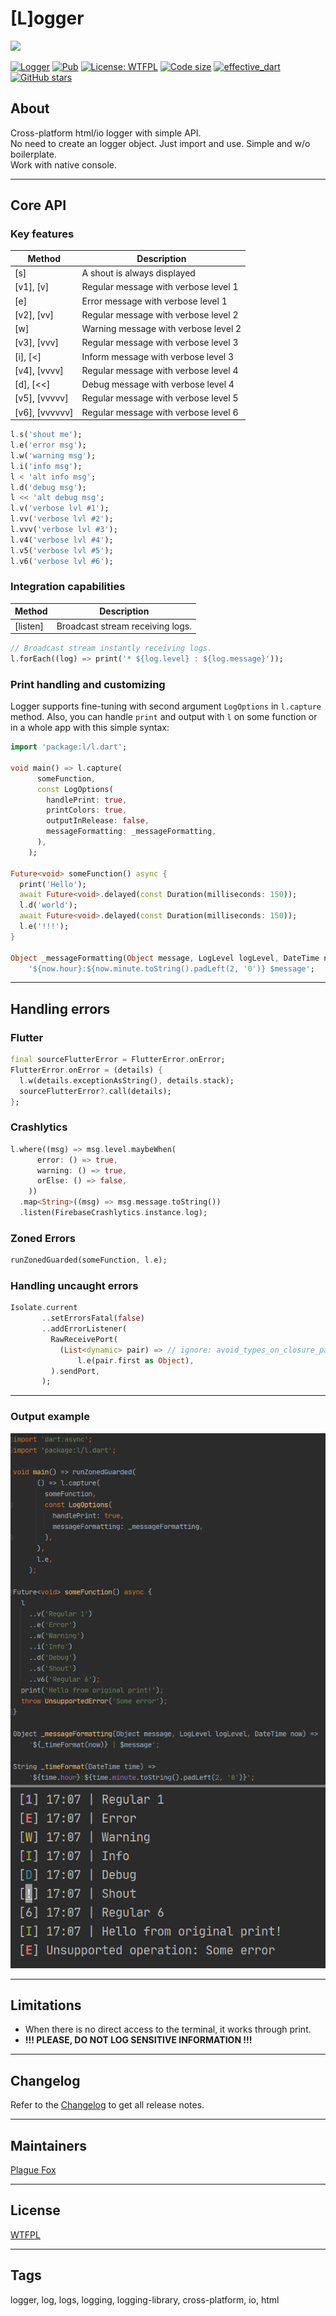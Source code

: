 # [L]ogger  
  
![](https://github.com/PlugFox/l/raw/master/.img/l.png)  
  
[![Logger](https://github.com/PlugFox/l/actions/workflows/main.yml/badge.svg)](https://github.com/PlugFox/l/actions/workflows/main.yml)
[![Pub](https://img.shields.io/pub/v/l.svg)](https://pub.dev/packages/l)
[![License: WTFPL](https://img.shields.io/badge/License-WTFPL-brightgreen.svg)](https://en.wikipedia.org/wiki/WTFPL)
[![Code size](https://img.shields.io/github/languages/code-size/plugfox/l?logo=github&logoColor=white)](https://github.com/plugfox/l)
[![effective_dart](https://img.shields.io/badge/style-linter-40c4ff.svg)](https://pub.dev/packages/linter)
[![GitHub stars](https://img.shields.io/github/stars/PlugFox/l)](https://github.com/PlugFox/l)
  
  
## About  
Cross-platform html/io logger with simple API.  
No need to create an logger object. Just import and use. Simple and w/o boilerplate.  
Work with native console.  
  
  
<!--![](https://github.com/PlugFox/l/raw/master/.img/l.gif)-->
  
---
  
## Core API  
  
### Key features  
  
|     Method     | Description                          |
|----------------|--------------------------------------|
| [s]            | A shout is always displayed          |
| [v1], [v]      | Regular message with verbose level 1 |
| [e]            | Error message with verbose level 1   |
| [v2], [vv]     | Regular message with verbose level 2 |
| [w]            | Warning message with verbose level 2 |
| [v3], [vvv]    | Regular message with verbose level 3 |
| [i], [<]       | Inform message with verbose level 3  |
| [v4], [vvvv]   | Regular message with verbose level 4 |
| [d], [<<]      | Debug message with verbose level 4   |
| [v5], [vvvvv]  | Regular message with verbose level 5 |
| [v6], [vvvvvv] | Regular message with verbose level 6 |
  
```dart
l.s('shout me');
l.e('error msg');
l.w('warning msg');
l.i('info msg');
l < 'alt info msg';
l.d('debug msg');
l << 'alt debug msg';
l.v('verbose lvl #1');
l.vv('verbose lvl #2');
l.vvv('verbose lvl #3');
l.v4('verbose lvl #4');
l.v5('verbose lvl #5');
l.v6('verbose lvl #6');
```  
  
  
### Integration capabilities  
  
|     Method     | Description                       |
|----------------|-----------------------------------|
|    [listen]    | Broadcast stream receiving logs.  |
  
```dart
// Broadcast stream instantly receiving logs.
l.forEach((log) => print('* ${log.level} : ${log.message}'));
```  


### Print handling and customizing  
  
Logger supports fine-tuning with second argument `LogOptions` in `l.capture` method.
Also, you can handle `print` and output with `l` on some function or in a whole app with this simple syntax:  
  
```dart
import 'package:l/l.dart';

void main() => l.capture(
      someFunction,
      const LogOptions(
        handlePrint: true,
        printColors: true,
        outputInRelease: false,
        messageFormatting: _messageFormatting,
      ),
    );

Future<void> someFunction() async {
  print('Hello');
  await Future<void>.delayed(const Duration(milliseconds: 150));
  l.d('world');
  await Future<void>.delayed(const Duration(milliseconds: 150));
  l.e('!!!');
}

Object _messageFormatting(Object message, LogLevel logLevel, DateTime now) =>
    '${now.hour}:${now.minute.toString().padLeft(2, '0')} $message';
```  
  
---

## Handling errors  

### Flutter

```dart
final sourceFlutterError = FlutterError.onError;
FlutterError.onError = (details) {
  l.w(details.exceptionAsString(), details.stack);
  sourceFlutterError?.call(details);
};
```
  
### Crashlytics

```dart
l.where((msg) => msg.level.maybeWhen(
      error: () => true,
      warning: () => true,
      orElse: () => false,
    ))
  .map<String>((msg) => msg.message.toString())
  .listen(FirebaseCrashlytics.instance.log);
```
  
### Zoned Errors

```dart
runZonedGuarded(someFunction, l.e);  
```
  
### Handling uncaught errors  
  
```dart
Isolate.current
       ..setErrorsFatal(false)
       ..addErrorListener(
         RawReceivePort(
           (List<dynamic> pair) => // ignore: avoid_types_on_closure_parameters
               l.e(pair.first as Object),
         ).sendPort,
       );
```    
  
---

### Output example  
  
![](.img/sample.png)    
  
  
---
  
## Limitations  
  
* When there is no direct access to the terminal, it works through print.  
* **!!! PLEASE, DO NOT LOG SENSITIVE INFORMATION !!!**  
  
  
---  
  
## Changelog  
  
Refer to the [Changelog](https://github.com/plugfox/l/blob/master/CHANGELOG.md) to get all release notes.  
  
  
---
  
## Maintainers  
  
[Plague Fox](https://plugfox.dev)  
  
  
---
  
## License  
  
[WTFPL](https://github.com/plugfox/l/blob/master/LICENSE)  
  
  
---
  
## Tags  
  
logger, log, logs, logging, logging-library, cross-platform, io, html  
  
  
